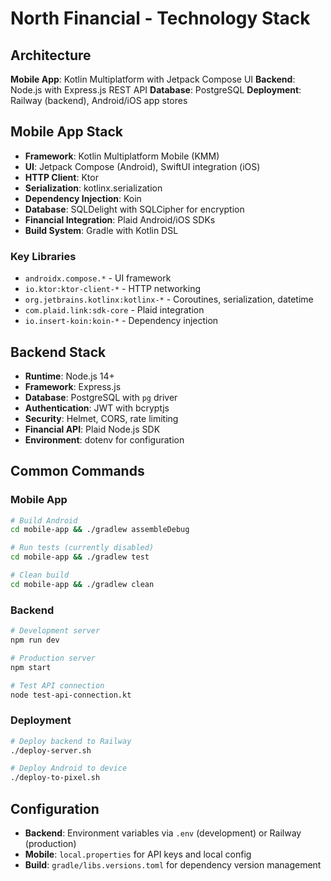 # North Financial - Technology Stack

## Architecture

**Mobile App**: Kotlin Multiplatform with Jetpack Compose UI
**Backend**: Node.js with Express.js REST API
**Database**: PostgreSQL
**Deployment**: Railway (backend), Android/iOS app stores

## Mobile App Stack

- **Framework**: Kotlin Multiplatform Mobile (KMM)
- **UI**: Jetpack Compose (Android), SwiftUI integration (iOS)
- **HTTP Client**: Ktor
- **Serialization**: kotlinx.serialization
- **Dependency Injection**: Koin
- **Database**: SQLDelight with SQLCipher for encryption
- **Financial Integration**: Plaid Android/iOS SDKs
- **Build System**: Gradle with Kotlin DSL

### Key Libraries
- `androidx.compose.*` - UI framework
- `io.ktor:ktor-client-*` - HTTP networking
- `org.jetbrains.kotlinx:kotlinx-*` - Coroutines, serialization, datetime
- `com.plaid.link:sdk-core` - Plaid integration
- `io.insert-koin:koin-*` - Dependency injection

## Backend Stack

- **Runtime**: Node.js 14+
- **Framework**: Express.js
- **Database**: PostgreSQL with `pg` driver
- **Authentication**: JWT with bcryptjs
- **Security**: Helmet, CORS, rate limiting
- **Financial API**: Plaid Node.js SDK
- **Environment**: dotenv for configuration

## Common Commands

### Mobile App
```bash
# Build Android
cd mobile-app && ./gradlew assembleDebug

# Run tests (currently disabled)
cd mobile-app && ./gradlew test

# Clean build
cd mobile-app && ./gradlew clean
```

### Backend
```bash
# Development server
npm run dev

# Production server
npm start

# Test API connection
node test-api-connection.kt
```

### Deployment
```bash
# Deploy backend to Railway
./deploy-server.sh

# Deploy Android to device
./deploy-to-pixel.sh
```

## Configuration

- **Backend**: Environment variables via `.env` (development) or Railway (production)
- **Mobile**: `local.properties` for API keys and local config
- **Build**: `gradle/libs.versions.toml` for dependency version management